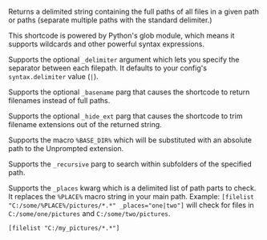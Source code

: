 Returns a delimited string containing the full paths of all files in a given path or paths (separate multiple paths with the standard delimiter.)

This shortcode is powered by Python's glob module, which means it supports wildcards and other powerful syntax expressions.

Supports the optional `_delimiter` argument which lets you specify the separator between each filepath. It defaults to your config's `syntax.delimiter` value (`|`).

Supports the optional `_basename` parg that causes the shortcode to return filenames instead of full paths.

Supports the optional `_hide_ext` parg that causes the shortcode to trim filename extensions out of the returned string.

Supports the macro `%BASE_DIR%` which will be substituted with an absolute path to the Unprompted extension.

Supports the `_recursive` parg to search within subfolders of the specified path.

Supports the `_places` kwarg which is a delimited list of path parts to check. It replaces the `%PLACE%` macro string in your main path. Example: `[filelist "C:/some/%PLACE%/pictures/*.*" _places="one|two"]` will check for files in `C:/some/one/pictures` and `C:/some/two/pictures`.

```
[filelist "C:/my_pictures/*.*"]
```
